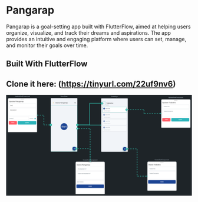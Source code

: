 # Pangarap

Pangarap is a goal-setting app built with FlutterFlow, aimed at helping users organize, visualize, and track their dreams and aspirations. The app provides an intuitive and engaging platform where users can set, manage, and monitor their goals over time.

## Built With FlutterFlow

## Clone it here: (https://tinyurl.com/22uf9nv6)

![Storyboard](StoryBoard.png) 
